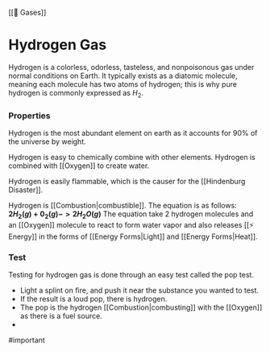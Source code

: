 [[💨 Gases]]
# Hydrogen Gas
Hydrogen is a colorless, odorless, tasteless, and nonpoisonous gas under normal conditions on Earth. It typically exists as a diatomic molecule, meaning each molecule has two atoms of hydrogen; this is why pure hydrogen is commonly expressed as $H_2$.


### Properties
Hydrogen is the most abundant element on earth as it accounts for 90% of the universe by weight.

Hydrogen is easy to chemically combine with other elements. Hydrogen is combined with [[Oxygen]] to create water.

Hydrogen is easily flammable, which is the causer for the [[Hindenburg Disaster]].

Hydrogen is [[Combustion|combustible]]. The equation is as follows:
**$2H_2(g) + 0_2(g) -> 2H_2O(g)$**
The equation take 2 hydrogen molecules and an [[Oxygen]] molecule to react to form water vapor and also releases [[⚡ Energy]] in the forms of [[Energy Forms|Light]] and [[Energy Forms|Heat]].

### Test
Testing for hydrogen gas is done through an easy test called the pop test.
 - Light a splint on fire, and push it near the substance you wanted to test. 
 - If the result is a loud pop, there is hydrogen.
 - The pop is the hydrogen [[Combustion|combusting]] with the [[Oxygen]] as there is a fuel source.
 - 
#important 